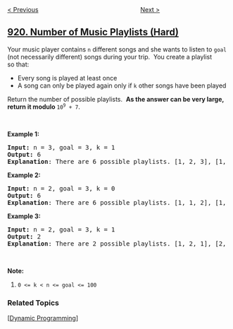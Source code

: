 <!--|This file generated by command(leetcode description); DO NOT EDIT.    |-->
<!--+----------------------------------------------------------------------+-->
<!--|@author    openset <openset.wang@gmail.com>                           |-->
<!--|@link      https://github.com/openset                                 |-->
<!--|@home      https://github.com/openset/leetcode                        |-->
<!--+----------------------------------------------------------------------+-->

[< Previous](../complete-binary-tree-inserter "Complete Binary Tree Inserter")
　　　　　　　　　　　　　　　　
[Next >](../minimum-add-to-make-parentheses-valid "Minimum Add to Make Parentheses Valid")

## [920. Number of Music Playlists (Hard)](https://leetcode.com/problems/number-of-music-playlists "播放列表的数量")

<p>Your music player contains <code>n</code>&nbsp;different songs and she wants to listen to <code>goal</code><strong> </strong>(not necessarily different) songs during your trip. &nbsp;You&nbsp;create&nbsp;a playlist so&nbsp;that:</p>

<ul>
	<li>Every song is played at least once</li>
	<li>A song can only be played again only if&nbsp;<code>k</code>&nbsp;other songs have been played</li>
</ul>

<p>Return the number of possible playlists.&nbsp; <strong>As the answer can be very large, return it modulo </strong><code>10<sup>9</sup> + 7</code>.</p>

<p>&nbsp;</p>

<div>
<div>
<div>
<p><strong>Example 1:</strong></p>

<pre>
<strong>Input: </strong>n = <span id="example-input-1-1">3</span>, goal = <span id="example-input-1-2">3</span>, k = <span id="example-input-1-3">1</span>
<strong>Output: </strong><span id="example-output-1">6
<strong>Explanation</strong>: </span><span>There are 6 possible playlists. [1, 2, 3], [1, 3, 2], [2, 1, 3], [2, 3, 1], [3, 1, 2], [3, 2, 1].</span>
</pre>

<div>
<p><strong>Example 2:</strong></p>

<pre>
<strong>Input: </strong>n = <span id="example-input-2-1">2</span>, goal = <span id="example-input-2-2">3</span>, k = <span id="example-input-2-3">0</span>
<strong>Output: </strong><span id="example-output-2">6
</span><span id="example-output-1"><strong>Explanation</strong>: </span><span>There are 6 possible playlists. [1, 1, 2], [1, 2, 1], [2, 1, 1], [2, 2, 1], [2, 1, 2], [1, 2, 2]</span>
</pre>

<div>
<p><strong>Example 3:</strong></p>

<pre>
<strong>Input: </strong>n = <span id="example-input-3-1">2</span>, goal = <span id="example-input-3-2">3</span>, k = <span id="example-input-3-3">1</span>
<strong>Output: </strong><span id="example-output-3">2
<strong>Explanation</strong>: </span><span>There are 2 possible playlists. [1, 2, 1], [2, 1, 2]</span>
</pre>
</div>
</div>

<p>&nbsp;</p>

<p><strong>Note:</strong></p>

<ol>
	<li><code>0 &lt;= k &lt; n &lt;= goal &lt;= 100</code></li>
</ol>
</div>
</div>
</div>

### Related Topics
  [[Dynamic Programming](../../tag/dynamic-programming/README.md)]
